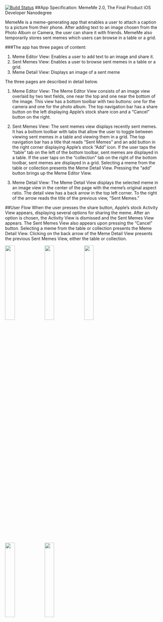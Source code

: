 [![Build Status](https://travis-ci.org/jeremiahespinosa/Meme.svg?branch=master)](https://travis-ci.org/jeremiahespinosa/Meme)
##App Specification: MemeMe 2.0, The Final Product
  iOS Developer Nanodegree
  
MemeMe is a meme-generating app that enables a user to attach a caption to a picture from their phone. After adding text to an image chosen from the Photo Album or Camera, the user can share it with friends. MemeMe also temporarily stores sent memes which users can browse in a table or a grid.

###The app has three pages of content:

1. Meme Editor View: Enables a user to add text to an image and share it.
2. Sent Memes View: Enables a user to browse sent memes in a table or a grid.
3. Meme Detail View: Displays an image of a sent meme

The three pages are described in detail below.
 
1. Meme Editor View:
  The Meme Editor View consists of an image view overlaid by two text fields, one near the top and one near the bottom of the image. This view has a bottom toolbar with two buttons: one for the camera and one for the photo album. The top navigation bar has a share button on the left displaying Apple’s stock share icon and a “Cancel” button on the right.
 
2. Sent Memes View:
  The sent memes view displays recently sent memes. It has a bottom toolbar with tabs that allow the user to toggle between viewing sent memes in a table and viewing them in a grid. The top navigation bar has a title that reads “Sent Memes” and an add button in the right corner displaying Apple’s stock “Add” icon. If the user taps the “table” tab on the left of the bottom toolbar, sent memes are displayed in a table. If the user taps on the “collection” tab on the right of the bottom toolbar, sent memes are displayed in a grid. Selecting a meme from the table or collection presents the Meme Detail View. Pressing the “add” button brings up the Meme Editor View.
       
2. Meme Detail View:
  The Meme Detail View displays the selected meme in an image view in the center of the page with the meme’s original aspect ratio. The detail view has a back arrow in the top left corner. To the right of the arrow reads the title of the previous view, “Sent Memes.”

##User Flow
  When the user presses the share button, Apple’s stock Activity View appears, displaying several options for sharing the meme. After an option is chosen, the Activity View is dismissed and the Sent Memes View appears. The Sent Memes View also appears upon pressing the “Cancel” button. Selecting a meme from the table or collection presents the Meme Detail View. Clicking on the back arrow of the Meme Detail View presents the previous Sent Memes View, either the table or collection.

<img src="screenshots/screen1_MemeMe.png" width="25%" />
<img src="screenshots/screen2_MemeMe.png" width="25%" />
<img src="screenshots/screen3_MemeMe.png" width="25%" />
<img src="screenshots/screen4_MemeMe.png" width="25%" />
<img src="screenshots/MemeDetailView.png" width="25%" />
